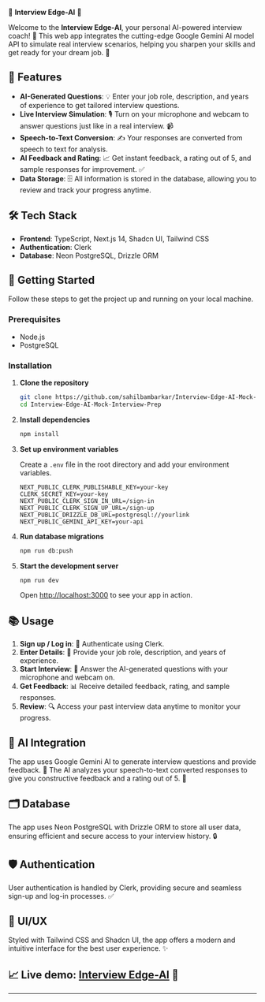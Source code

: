 🌟 **Interview Edge-AI** 🌟

Welcome to the **Interview Edge-AI**, your personal AI-powered interview coach! 🤖 This web app integrates the cutting-edge Google Gemini AI model API to simulate real interview scenarios, helping you sharpen your skills and get ready for your dream job. 🚀



## 🚀 Features

*   **AI-Generated Questions**: 💡 Enter your job role, description, and years of experience to get tailored interview questions.
*   **Live Interview Simulation**: 🎙️ Turn on your microphone and webcam to answer questions just like in a real interview. 📹
*   **Speech-to-Text Conversion**: ✍️ Your responses are converted from speech to text for analysis.
*   **AI Feedback and Rating**: 📈 Get instant feedback, a rating out of 5, and sample responses for improvement. ✅
*   **Data Storage**: 🗄️ All information is stored in the database, allowing you to review and track your progress anytime.

## 🛠️ Tech Stack

*   **Frontend**: TypeScript, Next.js 14, Shadcn UI, Tailwind CSS
*   **Authentication**: Clerk
*   **Database**: Neon PostgreSQL, Drizzle ORM

## 🎉 Getting Started

Follow these steps to get the project up and running on your local machine.

### Prerequisites

*   Node.js
*   PostgreSQL

### Installation

1.  **Clone the repository**

    ```bash
    git clone https://github.com/sahilbambarkar/Interview-Edge-AI-Mock-Interview-Prep
    cd Interview-Edge-AI-Mock-Interview-Prep
    ```

2.  **Install dependencies**

    ```bash
    npm install
    ```

3.  **Set up environment variables**

    Create a `.env` file in the root directory and add your environment variables.

    ```plaintext
    NEXT_PUBLIC_CLERK_PUBLISHABLE_KEY=your-key
    CLERK_SECRET_KEY=your-key
    NEXT_PUBLIC_CLERK_SIGN_IN_URL=/sign-in
    NEXT_PUBLIC_CLERK_SIGN_UP_URL=/sign-up
    NEXT_PUBLIC_DRIZZLE_DB_URL=postgresql://yourlink
    NEXT_PUBLIC_GEMINI_API_KEY=your-api
    ```

4.  **Run database migrations**

    ```bash
    npm run db:push
    ```

5.  **Start the development server**

    ```bash
    npm run dev
    ```

    Open [http://localhost:3000](http://localhost:3000) to see your app in action.

## 📚 Usage

1.  **Sign up / Log in**: 🔑 Authenticate using Clerk.
2.  **Enter Details**: 📝 Provide your job role, description, and years of experience.
3.  **Start Interview**: 🚀 Answer the AI-generated questions with your microphone and webcam on.
4.  **Get Feedback**: 📊 Receive detailed feedback, rating, and sample responses.
5.  **Review**: 🔍 Access your past interview data anytime to monitor your progress.

## 🤖 AI Integration

The app uses Google Gemini AI to generate interview questions and provide feedback. 🌟 The AI analyzes your speech-to-text converted responses to give you constructive feedback and a rating out of 5. 💯

## 🗂️ Database

The app uses Neon PostgreSQL with Drizzle ORM to store all user data, ensuring efficient and secure access to your interview history. 🔒

## 🛡️ Authentication

User authentication is handled by Clerk, providing secure and seamless sign-up and log-in processes. ✅

## 🎨 UI/UX

Styled with Tailwind CSS and Shadcn UI, the app offers a modern and intuitive interface for the best user experience. ✨


## 📈 Live demo: [Interview Edge-AI](https://interview-edge-ai.vercel.app/) 🎉


---


